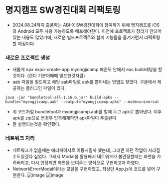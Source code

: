 # 명지캠프 SW경진대회 리팩토링
- 2024.08.24까지 출품하는 ABI-X SW경진대회에 참여하기 위해 명지캠프를 iOS와 Android 모두 사용 가능하도록 배포해야한다. 이전에 프로젝트가 정리가 안되어있는 내용도 많았기에, 새로운 빌드프로젝트와 함께 기능들을 옮겨가면서 리팩토링할 예정이다.

### 새로운 프로젝트 생성
- 새롭게 npx expo-create-app myongjicamp 해준뒤 안에서 eas build세팅을 할 것이다. (캡디 기분어때때 빌드한것처럼)
- aab 파일을 빌드하고 해당 aab파일로 apk를 뽑아내는 방법도 찾았다. 구글에서 제공하는 플러그인 파일이 있다.
```
java -jar "bundletool-all-1.16.0.jar" build-apks --bundle="myongjicamp.aab" --output="myongjicamp.apks" --mode=universal
```
- 위 코드처럼 bundletool과 myongjicamp.aab를 함께 두고 apk로 뽑아낸다. 이후 apk를 zip으로 변경후 압축해제하면 apk파일이 추출된다.
- 잘 실행되는것을 확인했다.

### 네트워크 처리
- 네트워크가 없을때는 에러페이지로 이동시킬까 했는데, 그러면 하던 작업이 사라질수도있겠다 싶었다. 그래서 Modal을 활용해서 네트워크가 불안정할때는 화면을 가려버리고, 다시 안정되면 화면을 보여주는 방식으로 구현하고자 하였다.
- NetworkErrorModal이라는 모달을 구현하였고, 최상단 App.js에 코드를 넣어 구현한다.
![image](https://github.com/ChaeDoll/TIL/assets/108540812/43b47147-cac9-4f9f-8903-78dd5205e89d)
![image](https://github.com/ChaeDoll/TIL/assets/108540812/e4b396de-1138-495c-a4d4-f117bffcd203)
